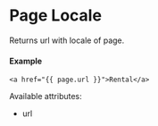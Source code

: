 # Page Locale

Returns url with locale of page.

#### Example

~~~ liquid
<a href="{{ page.url }}">Rental</a>
~~~

Available attributes:

* url
